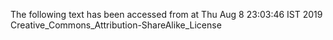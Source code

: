 The following text has been accessed from at Thu Aug 8 23:03:46 IST 2019
Creative_Commons_Attribution-ShareAlike_License
